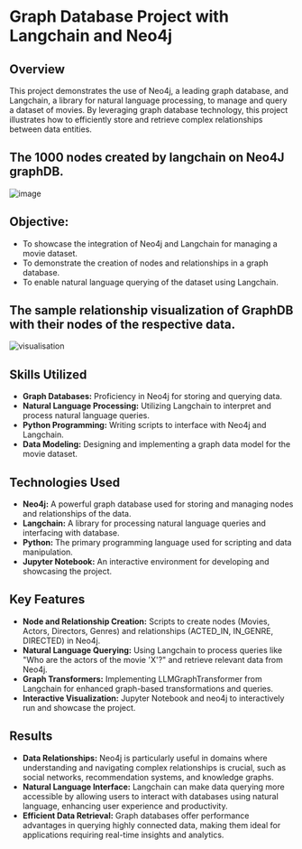 # Graph Database Project with Langchain and Neo4j

## Overview
This project demonstrates the use of Neo4j, a leading graph database, and Langchain, a library for natural language processing, to manage and query a dataset of movies. By leveraging graph database technology, this project illustrates how to efficiently store and retrieve complex relationships between data entities.

## The 1000 nodes created by langchain on Neo4J graphDB.
![image](https://github.com/user-attachments/assets/6922b10a-0b09-4748-83f1-cdd27f15912b)


## Objective:
- To showcase the integration of Neo4j and Langchain for managing a movie dataset.
- To demonstrate the creation of nodes and relationships in a graph database.
- To enable natural language querying of the dataset using Langchain.

## The sample relationship visualization of GraphDB with their nodes of the respective data.
  
![visualisation](https://github.com/user-attachments/assets/70ab07b6-436f-4f54-a7e0-68d274cbe401)


## Skills Utilized
- **Graph Databases:**  Proficiency in Neo4j for storing and querying data.
- **Natural Language Processing:** Utilizing Langchain to interpret and process natural language queries.
- **Python Programming:** Writing scripts to interface with Neo4j and Langchain.
- **Data Modeling:** Designing and implementing a graph data model for the movie dataset.

## Technologies Used
- **Neo4j:** A powerful graph database used for storing and managing nodes and relationships of the data.
- **Langchain:** A library for processing natural language queries and interfacing with database.
- **Python:** The primary programming language used for scripting and data manipulation.
- **Jupyter Notebook:** An interactive environment for developing and showcasing the project.

## Key Features
- **Node and Relationship Creation:** Scripts to create nodes (Movies, Actors, Directors, Genres) and relationships (ACTED_IN, IN_GENRE, DIRECTED) in Neo4j.
- **Natural Language Querying:** Using Langchain to process queries like "Who are the actors of the movie 'X'?" and retrieve relevant data from Neo4j.
- **Graph Transformers:** Implementing LLMGraphTransformer from Langchain for enhanced graph-based transformations and queries.
- **Interactive Visualization:** Jupyter Notebook and neo4j to interactively run and showcase the project.

## Results
- **Data Relationships:** Neo4j is particularly useful in domains where understanding and navigating complex relationships is crucial, such as social networks, recommendation systems, and knowledge graphs.
- **Natural Language Interface:** Langchain can make data querying more accessible by allowing users to interact with databases using natural language, enhancing user experience and productivity.
- **Efficient Data Retrieval:** Graph databases offer performance advantages in querying highly connected data, making them ideal for applications requiring real-time insights and analytics.





